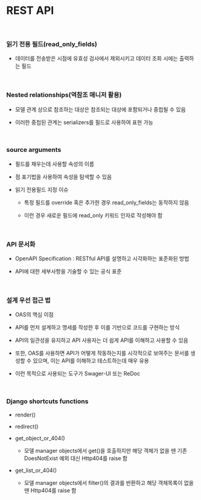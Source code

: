 # REST API

<br>

### 읽기 전용 필드(read_only_fields)

- 데이터를 전송받은 시점에 유효성 검사에서 제외시키고 데이터 조회 시에는 출력하는 필드

<br>

### Nested relationships(역참조 매니저 활용)

- 모델 관계 상으로 참조하는 대상은 참조되는 대상에 포함되거나 중첩될 수 있음

- 이러한 중첩된 관계는 serializers를 필드로 사용하여 표현 가능

<br>

### source arguments

- 필드를 채우는데 사용할 속성의 이름

- 점 표기법을 사용하여 속성을 탐색할 수 있음

- 읽기 전용필드 지정 이슈

    - 특정 필드를 override 혹은 추가한 경우 read_only_fields는 동작하지 않음

    - 이런 경우 새로운 필드에 read_only 키워드 인자로 작성해야 함

<br>

### API 문서화

- OpenAPI Specification : RESTful API를 설명하고 시각화하는 표준화된 방법

- API에 대한 세부사항을 기술할 수 있는 공식 표준

<br>

### 설계 우선 접근 법

- OAS의 핵심 이점

- API를 먼저 설계하고 명세를 작성한 후 이를 기반으로 코드를 구현하는 방식

- API의 일관성을 유지하고 API 사용자는 더 쉽게 API를 이해하고 사용할 수 있음

- 또한, OAS를 사용하면 API가 어떻게 작동하는지를 시각적으로 보여주는 문서를 생성할 수 있으며, 이는 API를 이해하고 테스트하는데 매우 유용

- 이런 목적으로 사용되는 도구가 Swager-UI 또는 ReDoc

<br>

### Django shortcuts functions

- render()

- redirect()

- get_object_or_404()

    - 모델 manager objects에서 get()을 호출하지만 해당 객체가 없을 땐 기존 DoesNotExist 예외 대신 Http404를 raise 함

- get_list_or_404()

    - 모델 manager objects에서 filter()의 결과를 반환하고 해당 객체목록이 없을 땐 Http404를 raise 함